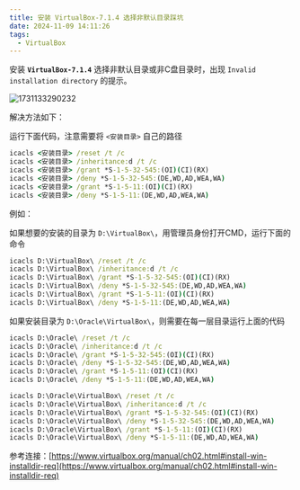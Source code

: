 ```yaml
---
title: 安装 VirtualBox-7.1.4 选择非默认目录踩坑
date: 2024-11-09 14:11:26
tags: 
  - VirtualBox
---
```


安装 **`VirtualBox-7.1.4`** 选择非默认目录或非C盘目录时，出现 `Invalid installation directory` 的提示。

![1731133290232](https://image.zhangyirui.cn/i/2024/11/10/6730a283078cb.png)



解决方法如下：

运行下面代码，注意需要将 `<安装目录>` 自己的路径

```cmd
icacls <安装目录> /reset /t /c
icacls <安装目录> /inheritance:d /t /c
icacls <安装目录> /grant *S-1-5-32-545:(OI)(CI)(RX)
icacls <安装目录> /deny *S-1-5-32-545:(DE,WD,AD,WEA,WA)
icacls <安装目录> /grant *S-1-5-11:(OI)(CI)(RX)
icacls <安装目录> /deny *S-1-5-11:(DE,WD,AD,WEA,WA)
```



例如：

如果想要的安装的目录为 `D:\VirtualBox\`，用管理员身份打开CMD，运行下面的命令

```cmd
icacls D:\VirtualBox\ /reset /t /c
icacls D:\VirtualBox\ /inheritance:d /t /c
icacls D:\VirtualBox\ /grant *S-1-5-32-545:(OI)(CI)(RX)
icacls D:\VirtualBox\ /deny *S-1-5-32-545:(DE,WD,AD,WEA,WA)
icacls D:\VirtualBox\ /grant *S-1-5-11:(OI)(CI)(RX)
icacls D:\VirtualBox\ /deny *S-1-5-11:(DE,WD,AD,WEA,WA)
```

如果安装目录为 `D:\Oracle\VirtualBox\`，则需要在每一层目录运行上面的代码

```cmd
icacls D:\Oracle\ /reset /t /c
icacls D:\Oracle\ /inheritance:d /t /c
icacls D:\Oracle\ /grant *S-1-5-32-545:(OI)(CI)(RX)
icacls D:\Oracle\ /deny *S-1-5-32-545:(DE,WD,AD,WEA,WA)
icacls D:\Oracle\ /grant *S-1-5-11:(OI)(CI)(RX)
icacls D:\Oracle\ /deny *S-1-5-11:(DE,WD,AD,WEA,WA)

icacls D:\Oracle\VirtualBox\ /reset /t /c
icacls D:\Oracle\VirtualBox\ /inheritance:d /t /c
icacls D:\Oracle\VirtualBox\ /grant *S-1-5-32-545:(OI)(CI)(RX)
icacls D:\Oracle\VirtualBox\ /deny *S-1-5-32-545:(DE,WD,AD,WEA,WA)
icacls D:\Oracle\VirtualBox\ /grant *S-1-5-11:(OI)(CI)(RX)
icacls D:\Oracle\VirtualBox\ /deny *S-1-5-11:(DE,WD,AD,WEA,WA)
```



参考连接：[https://www.virtualbox.org/manual/ch02.html#install-win-installdir-req](https://www.virtualbox.org/manual/ch02.html#install-win-installdir-req)

